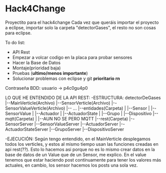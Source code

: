 # Hack4Change
Proyectito para el hack4change
Cada vez que queráis importar el proyecto a eclipse, importar solo la carpeta "detectorGases", el resto no son cosas para eclipse.

To do list:
- API Rest
- Empezar a volcar codigo en la placa para probar sensores
- Hacer la Base de Datos
- Montaje(prioridad baja)
- Pruebas (**ultimo/menos importante**)
- Solucionar problemas con eclipse y git **prioritario rn**

Contraseña BDD:
usuario -> p4c0gu4p0

LO QUE HE ENTENDIDO DE LA API REST:
-ESTRUCTURA:
  detectorDeGases
  |--MainVerticle(Archivo)
  |--SensorVerticle(Archivo)
  |--SensorValueVerticle(Archivo)
  |-- ...
  |--entidades(Carpeta)
  |  |--Sensor
  |  |--SensorValue
  |  |--Actuador
  |  |--ActuadorState
  |  |--Grupo
  |  |--Dispositivo
  |--mqtt(Carpeta)
  |  |--AUN NO SE PERO MQTT
  |--rest(Carpeta)
     |--SensorServer
     |--SensorValueServer
     |--ActuadorServer
     |--ActuadorStateServer
     |--GrupoServer
     |--DispositivoServer

-EJECUCIÓN:
Según tengo entendido, en el MainVerticle desplegamos todos los verticles, y estos al mismo tiempo usan las funciones creadas en api rest(??).
Esto lo hacemos asi porque no es lo mismo crear datos en la base de datos de un Value que de un Sensor, me explico. En el value tenemos que estar haciendo
post contínuamente para tener los valores más actuales, en cambio, los sensor hacemos los posts una sola vez.
